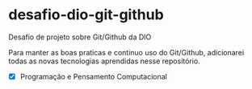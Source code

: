 # desafio-dio-git-github

Desafio de projeto sobre Git/Github da DIO

Para manter as boas praticas e continuo uso do Git/Github, adicionarei todas as novas tecnologias aprendidas nesse repositório.

- [x] Programação e Pensamento Computacional